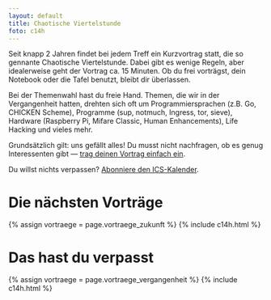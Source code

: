 ```yaml
---
layout: default
title: Chaotische Viertelstunde
foto: c14h
---
```


Seit knapp 2 Jahren findet bei jedem Treff ein Kurzvortrag statt, die so
gennante Chaotische Viertelstunde. Dabei gibt es wenige Regeln, aber
idealerweise geht der Vortrag ca. 15 Minuten. Ob du frei vorträgst, dein
Notebook oder die Tafel benutzt, bleibt dir überlassen.

Bei der Themenwahl hast du freie Hand. Themen, die wir in der Vergangenheit
hatten, drehten sich oft um Programmiersprachen (z.B. Go, CHICKEN Scheme),
Programme (sup, notmuch, Ingress, tor, sieve), Hardware (Raspberry Pi, Mifare
Classic, Human Enhancements), Life Hacking und vieles mehr.

Grundsätzlich gilt: uns gefällt alles! Du musst nicht nachfragen, ob es genug
Interessenten gibt — [trag deinen Vortrag einfach ein](edit_14.html).

Du willst nichts verpassen? [Abonniere den ICS-Kalender](c14h.ics).

# Die nächsten Vorträge

{% assign vortraege = page.vortraege_zukunft %}
{% include c14h.html %}

# Das hast du verpasst

{% assign vortraege = page.vortraege_vergangenheit %}
{% include c14h.html %}

